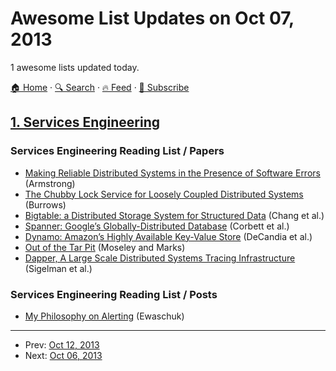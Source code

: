 # Awesome List Updates on Oct 07, 2013

1 awesome lists updated today.

[🏠 Home](/README.md) · [🔍 Search](https://test.trackawesomelist.com/search/) · [🔥 Feed](https://test.trackawesomelist.com/feed.xml) · [📮 Subscribe](https://trackawesomelist.us17.list-manage.com/subscribe?u=d2f0117aa829c83a63ec63c2f&id=36a103854c)



## [1. Services Engineering](/content/mmcgrana/services-engineering/README.md)

### Services Engineering Reading List / Papers

*   [Making Reliable Distributed Systems in the Presence of Software Errors](http://www.erlang.org/download/armstrong_thesis_2003.pdf) (Armstrong)
*   [The Chubby Lock Service for Loosely Coupled Distributed Systems](http://static.googleusercontent.com/external_content/untrusted_dlcp/research.google.com/en/us/archive/chubby-osdi06.pdf) (Burrows)
*   [Bigtable: a Distributed Storage System for Structured Data](http://www.read.seas.harvard.edu/\~kohler/class/cs239-w08/chang06bigtable.pdf) (Chang et al.)
*   [Spanner: Google’s Globally-Distributed Database](http://research.google.com/archive/spanner-osdi2012.pdf) (Corbett et al.)
*   [Dynamo: Amazon’s Highly Available Key-Value Store](http://www.read.seas.harvard.edu/\~kohler/class/cs239-w08/decandia07dynamo.pdf) (DeCandia et al.)
*   [Out of the Tar Pit](http://shaffner.us/cs/papers/tarpit.pdf) (Moseley and Marks)
*   [Dapper, A Large Scale Distributed Systems Tracing Infrastructure](http://research.google.com/pubs/archive/36356.pdf) (Sigelman et al.)

### Services Engineering Reading List / Posts

*   [My Philosophy on Alerting](https://docs.google.com/document/d/199PqyG3UsyXlwieHaqbGiWVa8eMWi8zzAn0YfcApr8Q/edit#heading=h.whsaboyw21nk) (Ewaschuk)

---

- Prev: [Oct 12, 2013](/content/2013/10/12/README.md)
- Next: [Oct 06, 2013](/content/2013/10/06/README.md)